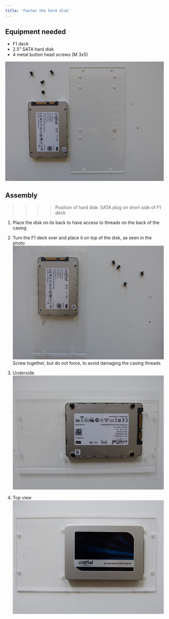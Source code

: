 ```yaml
---
title: 'Fasten the hard disk'
---
```


## Equipment needed

* F1 deck
* 2.5” SATA hard disk
* 4 metal button head screws \(M 3x5\)

![](P1090054.jpg)

## Assembly

>>>> Position of hard disk: SATA plug on short side of F1 deck

1. Place the disk on its back to have access to threads on the back of the casing
2. Turn the F1 deck over and place it on top of the disk, as seen in the photo    
    ![](P1090053.jpg)
 Screw together, but do not force, to avoid damaging the casing threads    
 
3. Underside    
    ![](P1080929.JPG)
4. Top view    
    ![](P1080930.JPG)



